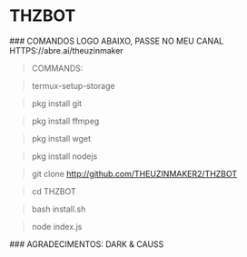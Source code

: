 # THZBOT


</details>  ### COMANDOS LOGO ABAIXO, PASSE NO MEU CANAL HTTPS://abre.ai/theuzinmaker

>COMMANDS:

> termux-setup-storage

> pkg install git

> pkg install ffmpeg

> pkg install wget

> pkg install nodejs 

> git clone http://github.com/THEUZINMAKER2/THZBOT

> cd THZBOT

> bash install.sh

> node index.js





</details>  ### AGRADECIMENTOS: DARK & CAUSS
